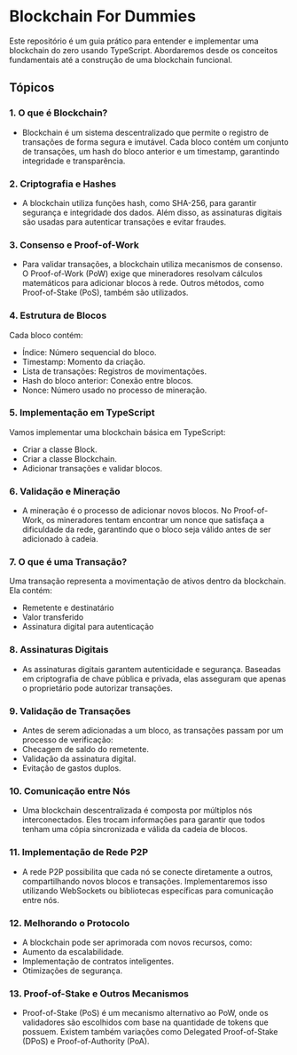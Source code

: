 # Blockchain For Dummies
Este repositório é um guia prático para entender e implementar uma blockchain do zero usando TypeScript. Abordaremos desde os conceitos fundamentais até a construção de uma blockchain funcional.

## Tópicos

### 1. O que é Blockchain?
  - Blockchain é um sistema descentralizado que permite o registro de transações de forma segura e imutável. Cada bloco contém um conjunto de transações, um hash do bloco anterior e um timestamp, garantindo integridade e transparência.

### 2. Criptografia e Hashes
  - A blockchain utiliza funções hash, como SHA-256, para garantir segurança e integridade dos dados. Além disso, as assinaturas digitais são usadas para autenticar transações e evitar fraudes.

### 3. Consenso e Proof-of-Work
  - Para validar transações, a blockchain utiliza mecanismos de consenso. O Proof-of-Work (PoW) exige que mineradores resolvam cálculos matemáticos para adicionar blocos à rede. Outros métodos, como Proof-of-Stake (PoS), também são utilizados.

### 4. Estrutura de Blocos
  Cada bloco contém:
  - Índice: Número sequencial do bloco.
  - Timestamp: Momento da criação.
  - Lista de transações: Registros de movimentações.
  - Hash do bloco anterior: Conexão entre blocos.
  - Nonce: Número usado no processo de mineração.

### 5. Implementação em TypeScript
  Vamos implementar uma blockchain básica em TypeScript:
  - Criar a classe Block.
  - Criar a classe Blockchain.
  - Adicionar transações e validar blocos.

### 6. Validação e Mineração
  - A mineração é o processo de adicionar novos blocos. No Proof-of-Work, os mineradores tentam encontrar um nonce que satisfaça a dificuldade da rede, garantindo que o bloco seja válido antes de ser adicionado à cadeia.

### 7. O que é uma Transação?
  Uma transação representa a movimentação de ativos dentro da blockchain. Ela contém:
  - Remetente e destinatário
  - Valor transferido
  - Assinatura digital para autenticação

### 8. Assinaturas Digitais
  - As assinaturas digitais garantem autenticidade e segurança. Baseadas em criptografia de chave pública e privada, elas asseguram que apenas o proprietário pode autorizar transações.

### 9. Validação de Transações
  - Antes de serem adicionadas a um bloco, as transações passam por um processo de verificação:
  - Checagem de saldo do remetente.
  - Validação da assinatura digital.
  - Evitação de gastos duplos.

### 10. Comunicação entre Nós
  - Uma blockchain descentralizada é composta por múltiplos nós interconectados. Eles trocam informações para garantir que todos tenham uma cópia sincronizada e válida da cadeia de blocos.

### 11. Implementação de Rede P2P
  - A rede P2P possibilita que cada nó se conecte diretamente a outros, compartilhando novos blocos e transações. Implementaremos isso utilizando WebSockets ou bibliotecas específicas para comunicação entre nós.

### 12. Melhorando o Protocolo
  - A blockchain pode ser aprimorada com novos recursos, como:
  - Aumento da escalabilidade.
  - Implementação de contratos inteligentes.
  - Otimizações de segurança.

### 13. Proof-of-Stake e Outros Mecanismos
  - Proof-of-Stake (PoS) é um mecanismo alternativo ao PoW, onde os validadores são escolhidos com base na quantidade de tokens que possuem. Existem também variações como Delegated Proof-of-Stake (DPoS) e Proof-of-Authority (PoA).
